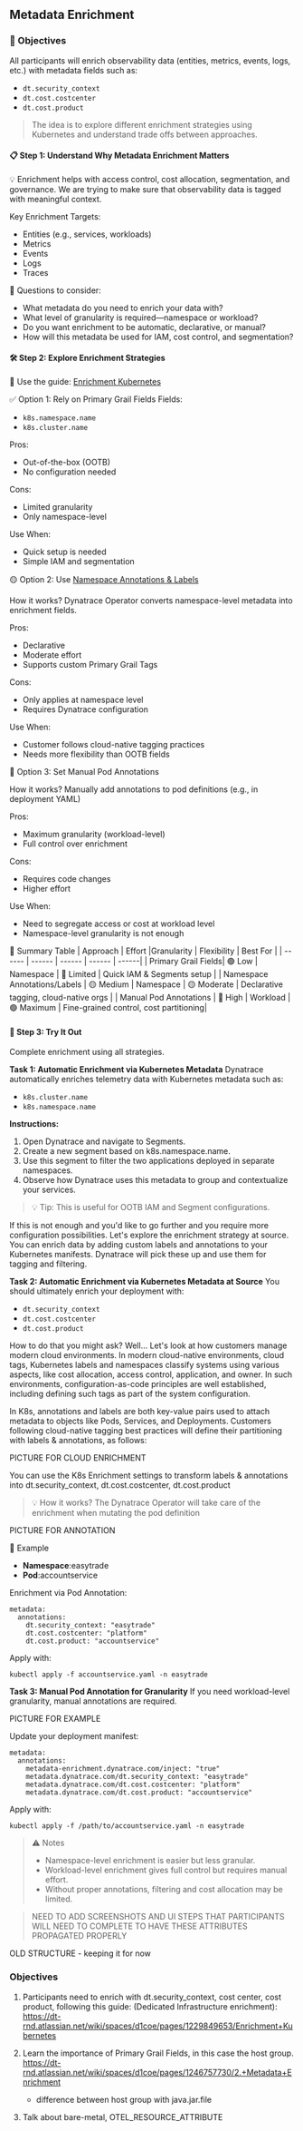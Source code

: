 ## Metadata Enrichment

### 🎯 Objectives
All participants will enrich observability data (entities, metrics, events, logs, etc.) with metadata fields such as:
- `dt.security_context`
- `dt.cost.costcenter`
- `dt.cost.product`
> The idea is to explore different enrichment strategies using Kubernetes and understand trade offs between approaches.

#### 📋 Step 1: Understand Why Metadata Enrichment Matters
💡 Enrichment helps with access control, cost allocation, segmentation, and governance. We are trying to make sure that observability data is tagged with meaningful context.

Key Enrichment Targets:
- Entities (e.g., services, workloads)
- Metrics
- Events
- Logs
- Traces

  
🧠 Questions to consider:
- What metadata do you need to enrich your data with?
- What level of granularity is required—namespace or workload?
- Do you want enrichment to be automatic, declarative, or manual?
- How will this metadata be used for IAM, cost control, and segmentation?


#### 🛠️ Step 2: Explore Enrichment Strategies
🧪 Use the guide: [Enrichment Kubernetes](https://dt-rnd.atlassian.net/wiki/spaces/d1coe/pages/1229849653/Enrichment+Kubernetes)

✅ Option 1: Rely on Primary Grail Fields
Fields:
- `k8s.namespace.name`
- `k8s.cluster.name`
  
Pros:
- Out-of-the-box (OOTB)
- No configuration needed

Cons:
- Limited granularity
- Only namespace-level
  
Use When:
- Quick setup is needed
- Simple IAM and segmentation

🟡 Option 2: Use [Namespace Annotations & Labels](https://docs.dynatrace.com/docs/ingest-from/setup-on-k8s/guides/metadata-automation/k8s-metadata-telemetry-enrichment)

How it works? Dynatrace Operator converts namespace-level metadata into enrichment fields.

Pros:
- Declarative
- Moderate effort
- Supports custom Primary Grail Tags
  
Cons:
- Only applies at namespace level
- Requires Dynatrace configuration
  
Use When:
- Customer follows cloud-native tagging practices
- Needs more flexibility than OOTB fields


🔴 Option 3: Set Manual Pod Annotations

How it works? Manually add annotations to pod definitions (e.g., in deployment YAML)

Pros:
- Maximum granularity (workload-level)
- Full control over enrichment
  
Cons:
- Requires code changes
- Higher effort
  
Use When:
- Need to segregate access or cost at workload level
- Namespace-level granularity is not enough


🧾 Summary Table
| Approach	| Effort	|Granularity |	Flexibility |	Best For |
| ------ | ------ | ------ | ------ | ------|
| Primary Grail Fields|	🟢 Low | Namespace	| 🔴 Limited | 	Quick IAM & Segments setup |
| Namespace Annotations/Labels |	🟡 Medium |	Namespace	| 🟡 Moderate	| Declarative tagging, cloud-native orgs |
| Manual Pod Annotations	| 🔴 High	| Workload | 🟢 Maximum	| Fine-grained control, cost partitioning|


#### 🧩 Step 3: Try It Out

Complete enrichment using all strategies.

**Task 1: Automatic Enrichment via Kubernetes Metadata**
Dynatrace automatically enriches telemetry data with Kubernetes metadata such as:
- `k8s.cluster.name`
- `k8s.namespace.name`

**Instructions:**
1. Open Dynatrace and navigate to Segments.
2. Create a new segment based on k8s.namespace.name.
3. Use this segment to filter the two applications deployed in separate namespaces.
4. Observe how Dynatrace uses this metadata to group and contextualize your services.

> 💡 Tip: This is useful for OOTB IAM and Segment configurations.

If this is not enough and you'd like to go further and you require more configuration possibilities. Let's explore the enrichment strategy at source. You can enrich data by adding custom labels and annotations to your Kubernetes manifests. Dynatrace will pick these up and use them for tagging and filtering.

**Task 2: Automatic Enrichment via Kubernetes Metadata at Source**
You should ultimately enrich your deployment with:
- `dt.security_context`
- `dt.cost.costcenter`
- `dt.cost.product`


How to do that you might ask? Well... Let's look at how customers manage modern cloud environments. In modern cloud-native environments, cloud tags, Kubernetes labels and namespaces classify systems using various aspects, like cost allocation, access control, application, and owner. In such environments, configuration-as-code principles are well established, including defining such tags as part of the system configuration.

In K8s, annotations and labels are both key-value pairs used to attach metadata to objects like Pods, Services, and Deployments. Customers following cloud-native tagging best practices will define their partitioning with labels & annotations, as follows:

PICTURE FOR CLOUD ENRICHMENT

You can use the K8s Enrichment settings to transform labels & annotations into dt.security_context, dt.cost.costcenter, dt.cost.product

> 💡 How it works? The Dynatrace Operator will take care of the enrichment when mutating the pod definition

PICTURE FOR ANNOTATION

🧾 Example
- **Namespace**:easytrade
- **Pod**:accountservice

Enrichment via Pod Annotation:
```
metadata:
  annotations:
    dt.security_context: "easytrade"
    dt.cost.costcenter: "platform"
    dt.cost.product: "accountservice"

```

Apply with:
```
kubectl apply -f accountservice.yaml -n easytrade
```

**Task 3: Manual Pod Annotation for Granularity**
If you need workload-level granularity, manual annotations are required.

PICTURE FOR EXAMPLE

Update your deployment manifest:

```
metadata:
  annotations:
    metadata-enrichment.dynatrace.com/inject: "true"
    metadata.dynatrace.com/dt.security_context: "easytrade"
    metadata.dynatrace.com/dt.cost.costcenter: "platform"
    metadata.dynatrace.com/dt.cost.product: "accountservice"

```

Apply with:

```
kubectl apply -f /path/to/accountservice.yaml -n easytrade
```

> ⚠️ Notes
> - Namespace-level enrichment is easier but less granular.
> - Workload-level enrichment gives full control but requires manual effort.
> - Without proper annotations, filtering and cost allocation may be limited.

> NEED TO ADD SCREENSHOTS AND UI STEPS THAT PARTICIPANTS WILL NEED TO COMPLETE TO HAVE THESE ATTRIBUTES PROPAGATED PROPERLY




OLD STRUCTURE - keeping it for now
### Objectives

1. Participants need to enrich with dt.security_context, cost center, cost product, following this guide: (Dedicated Infrastructure enrichment): https://dt-rnd.atlassian.net/wiki/spaces/d1coe/pages/1229849653/Enrichment+Kubernetes

2. Learn the importance of Primary Grail Fields, in this case the host group. https://dt-rnd.atlassian.net/wiki/spaces/d1coe/pages/1246757730/2.+Metadata+Enrichment
    - difference between host group with java.jar.file

3. Talk about bare-metal, OTEL_RESOURCE_ATTRIBUTE

